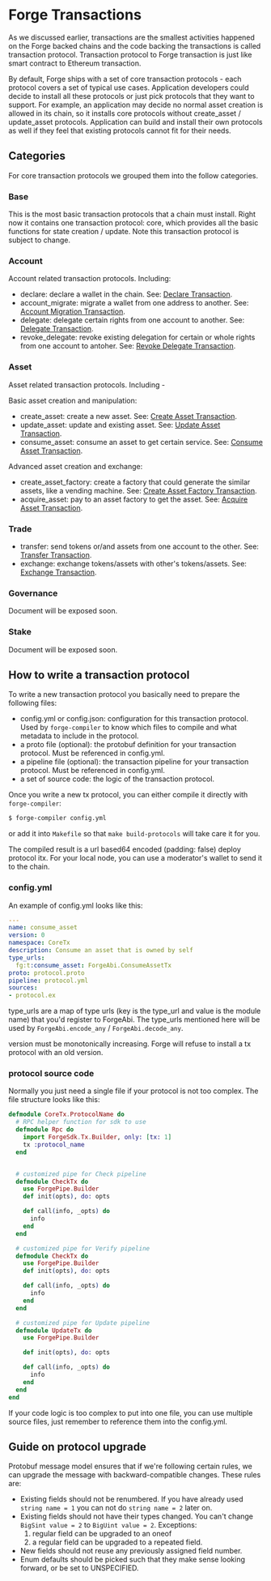 # Forge Transactions

As we discussed earlier, transactions are the smallest activities happened on the Forge backed chains and the code backing the transactions is called transaction protocol. Transaction protocol to Forge transaction is just like smart contract to Ethereum transaction.

By default, Forge ships with a set of core transaction protocols - each protocol covers a set of typical use cases. Application developers could decide to install all these protocols or just pick protocols that they want to support. For example, an application may decide no normal asset creation is allowed in its chain, so it installs core protocols without create_asset / update_asset protocols. Application can build and install their own protocols as well if they feel that existing protocols cannot fit for their needs.

## Categories

For core transaction protocols we grouped them into the follow categories.

### Base

This is the most basic transaction protocols that a chain must install. Right now it contains one transaction protocol: core, which provides all the basic functions for state creation / update. Note this transaction protocol is subject to change.

### Account

Account related transaction protocols. Including:

* declare: declare a wallet in the chain. See: [Declare Transaction](account/declare).
* account_migrate: migrate a wallet from one address to another. See: [Account Migration Transaction](account/account_migrate).
* delegate: delegate certain rights from one account to another. See: [Delegate Transaction](account/delegate).
* revoke_delegate: revoke existing delegation for certain or whole rights from one account to antoher. See: [Revoke Delegate Transaction](account/revoke_delegate).

### Asset

Asset related transaction protocols. Including -

Basic asset creation and manipulation:

* create_asset: create a new asset. See: [Create Asset Transaction](asset/create_asset).
* update_asset: update and existing asset. See: [Update Asset Transaction](asset/update_asset).
* consume_asset: consume an asset to get certain service. See: [Consume Asset Transaction](asset/consume_asset).

Advanced asset creation and exchange:

* create_asset_factory: create a factory that could generate the similar assets, like a vending machine. See: [Create Asset Factory Transaction](asset/create_asset_factory).
* acquire_asset: pay to an asset factory to get the asset. See: [Acquire Asset Transaction](asset/acquire_asset).

### Trade

* transfer: send tokens or/and assets from one account to the other. See: [Transfer Transaction](trade/transfer).
* exchange: exchange tokens/assets with other's tokens/assets. See: [Exchange Transaction](trade/exchange).

### Governance

Document will be exposed soon.

### Stake

Document will be exposed soon.

## How to write a transaction protocol

To write a new transaction protocol you basically need to prepare the following files:

* config.yml or config.json: configuration for this transaction protocol. Used by `forge-compiler` to know which files to compile and what metadata to include in the protocol.
* a proto file (optional): the protobuf definition for your transaction protocol. Must be referenced in config.yml.
* a pipeline file (optional): the transaction pipeline for your transaction protocol. Must be referenced in config.yml.
* a set of source code: the logic of the transaction protocol.

Once you write a new tx protocol, you can either compile it directly with `forge-compiler`:

```bash
$ forge-compiler config.yml
```

or add it into `Makefile` so that `make build-protocols` will take care it for you.

The compiled result is a url based64 encoded (padding: false) deploy protocol itx. For your local node, you can use a moderator's wallet to send it to the chain.

### config.yml

An example of config.yml looks like this:

```yml
---
name: consume_asset
version: 0
namespace: CoreTx
description: Consume an asset that is owned by self
type_urls:
  fg:t:consume_asset: ForgeAbi.ConsumeAssetTx
proto: protocol.proto
pipeline: protocol.yml
sources:
- protocol.ex
```

type_urls are a map of type urls (key is the type_url and value is the module name) that you'd register to ForgeAbi. The type_urls mentioned here will be used by `ForgeAbi.encode_any` / `ForgeAbi.decode_any`.

version must be monotonically increasing. Forge will refuse to install a tx protocol with an old version.

### protocol source code

Normally you just need a single file if your protocol is not too complex. The file structure looks like this:

```elixir
defmodule CoreTx.ProtocolName do
  # RPC helper function for sdk to use
  defmodule Rpc do
    import ForgeSdk.Tx.Builder, only: [tx: 1]
    tx :protocol_name
  end


  # customized pipe for Check pipeline
  defmodule CheckTx do
    use ForgePipe.Builder
    def init(opts), do: opts

    def call(info, _opts) do
      info
    end
  end

  # customized pipe for Verify pipeline
  defmodule CheckTx do
    use ForgePipe.Builder
    def init(opts), do: opts

    def call(info, _opts) do
      info
    end
  end

  # customized pipe for Update pipeline
  defmodule UpdateTx do
    use ForgePipe.Builder

    def init(opts), do: opts

    def call(info, _opts) do
      info
    end
  end
end
```

If your code logic is too complex to put into one file, you can use multiple source files, just remember to reference them into the config.yml.

## Guide on protocol upgrade

Protobuf message model ensures that if we're following certain rules, we can upgrade the message with backward-compatible changes. These rules are:

* Existing fields should not be renumbered. If you have already used `string name = 1` you can not do `string name = 2` later on.
* Existing fields should not have their types changed. You can't change `BigSint value = 2` to `BigUint value = 2`. Exceptions:
  1. regular field can be upgraded to an oneof
  2. a regular field can be upgraded to a repeated field.
* New fields should not reuse any previously assigned field number.
* Enum defaults should be picked such that they make sense looking forward, or be set to UNSPECIFIED.
